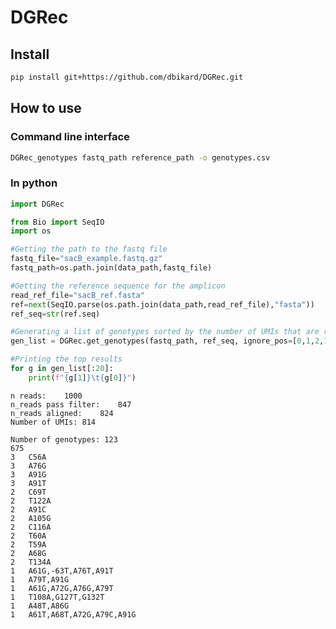 # DGRec


<!-- WARNING: THIS FILE WAS AUTOGENERATED! DO NOT EDIT! -->

## Install

``` sh
pip install git+https://github.com/dbikard/DGRec.git
```

## How to use

### Command line interface

``` sh
DGRec_genotypes fastq_path reference_path -o genotypes.csv
```

### In python

``` python
import DGRec
```

``` python
from Bio import SeqIO
import os

#Getting the path to the fastq file
fastq_file="sacB_example.fastq.gz"
fastq_path=os.path.join(data_path,fastq_file)

#Getting the reference sequence for the amplicon
read_ref_file="sacB_ref.fasta"
ref=next(SeqIO.parse(os.path.join(data_path,read_ref_file),"fasta"))
ref_seq=str(ref.seq)

#Generating a list of genotypes sorted by the number of UMIs that are read for each genotype
gen_list = DGRec.get_genotypes(fastq_path, ref_seq, ignore_pos=[0,1,2,138,139,140,141])

#Printing the top results
for g in gen_list[:20]:
    print(f"{g[1]}\t{g[0]}")
```

    n reads:    1000
    n_reads pass filter:    847
    n_reads aligned:    824
    Number of UMIs: 814

    Number of genotypes: 123
    675 
    3   C56A
    3   A76G
    3   A91G
    3   A91T
    2   C69T
    2   T122A
    2   A91C
    2   A105G
    2   C116A
    2   T60A
    2   T59A
    2   A68G
    2   T134A
    1   A61G,-63T,A76T,A91T
    1   A79T,A91G
    1   A61G,A72G,A76G,A79T
    1   T108A,G127T,G132T
    1   A48T,A86G
    1   A61T,A68T,A72G,A79C,A91G

